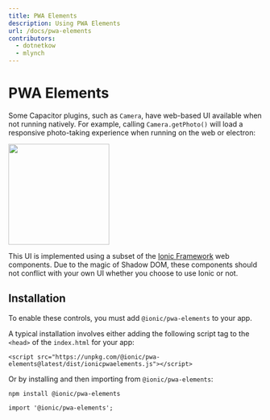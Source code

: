 ```yaml
---
title: PWA Elements
description: Using PWA Elements
url: /docs/pwa-elements
contributors:
  - dotnetkow
  - mlynch
---
```


# PWA Elements

Some Capacitor plugins, such as `Camera`, have web-based UI available when not running natively. For example, calling `Camera.getPhoto()` will 
load a responsive photo-taking experience when running on the web or electron:

<img src="/assets/img/docs/pwa-elements.png" style="height: 200px" />

This UI is implemented using a subset of the [Ionic Framework](http://ionicframework.com/) web components. Due to the magic of Shadow DOM, these components should not conflict
with your own UI whether you choose to use Ionic or not.

## Installation

To enable these controls, you must add `@ionic/pwa-elements` to your app. 

A typical installation involves either adding the following script tag to the `<head>` of the `index.html` for your app:

```
<script src="https://unpkg.com/@ionic/pwa-elements@latest/dist/ionicpwaelements.js"></script>
```

Or by installing and then importing from `@ionic/pwa-elements`:

```
npm install @ionic/pwa-elements
```

```
import '@ionic/pwa-elements';
```

